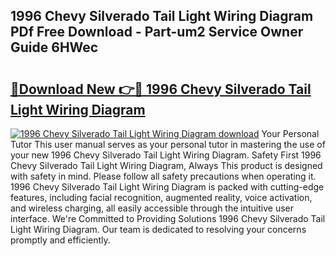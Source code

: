 ## 1996 Chevy Silverado Tail Light Wiring Diagram PDf Free Download - Part-um2 Service Owner Guide 6HWec

# <h2><a href="http://dfnvdg.blite.top/?on=1996+Chevy+Silverado+Tail+Light+Wiring+Diagram">🔗Download New 👉🔴 1996 Chevy Silverado Tail Light Wiring Diagram</a></h2>

[![1996 Chevy Silverado Tail Light Wiring Diagram download](https://i.imgur.com/lujVjoI.png)](http://dfnvdg.blite.top/?on=1996+Chevy+Silverado+Tail+Light+Wiring+Diagram)
Your Personal Tutor This user manual serves as your personal tutor in mastering the use of your new 1996 Chevy Silverado Tail Light Wiring Diagram. Safety First 1996 Chevy Silverado Tail Light Wiring Diagram, Always This product is designed with safety in mind. Please follow all safety precautions when operating it. 1996 Chevy Silverado Tail Light Wiring Diagram is packed with cutting-edge features, including facial recognition, augmented reality, voice activation, and wireless charging, all easily accessible through the intuitive user interface. We're Committed to Providing Solutions 1996 Chevy Silverado Tail Light Wiring Diagram. Our team is dedicated to resolving your concerns promptly and efficiently.
